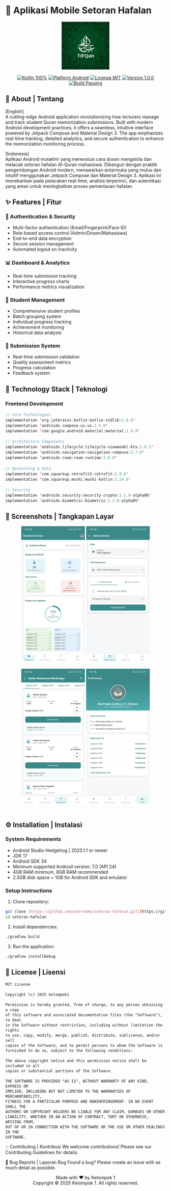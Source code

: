 # 📱 Aplikasi Mobile Setoran Hafalan

<p align="center">
  <img src="app/src/main/res/drawable/icon1.jpeg" width="150"/>
</p>

<p align="center">
  <a href="#"><img src="https://img.shields.io/badge/Kotlin-100%25-purple.svg?style=flat" alt="Kotlin 100%"/></a>
  <a href="#"><img src="https://img.shields.io/badge/Platform-Android-green.svg?style=flat" alt="Platform Android"/></a>
  <a href="#"><img src="https://img.shields.io/badge/License-MIT-blue.svg?style=flat" alt="License MIT"/></a>
  <a href="#"><img src="https://img.shields.io/badge/Version-1.0.0-red.svg?style=flat" alt="Version 1.0.0"/></a>
  <a href="#"><img src="https://img.shields.io/badge/Build-Passing-success.svg?style=flat" alt="Build Passing"/></a>
</p>

## 🌟 About | Tentang

[English]  
A cutting-edge Android application revolutionizing how lecturers manage and track student Quran memorization submissions. Built with modern Android development practices, it offers a seamless, intuitive interface powered by Jetpack Compose and Material Design 3. The app emphasizes real-time tracking, detailed analytics, and secure authentication to enhance the memorization monitoring process.

[Indonesia]  
Aplikasi Android mutakhir yang merevolusi cara dosen mengelola dan melacak setoran hafalan Al-Quran mahasiswa. Dibangun dengan praktik pengembangan Android modern, menawarkan antarmuka yang mulus dan intuitif menggunakan Jetpack Compose dan Material Design 3. Aplikasi ini menekankan pada pelacakan real-time, analisis terperinci, dan autentikasi yang aman untuk meningkatkan proses pemantauan hafalan.

## ✨ Features | Fitur

### 🔐 Authentication & Security
- Multi-factor authentication (Email/Fingerprint/Face ID)
- Role-based access control (Admin/Dosen/Mahasiswa)
- End-to-end data encryption
- Secure session management
- Automated logout on inactivity

### 📊 Dashboard & Analytics
- Real-time submission tracking
- Interactive progress charts
- Performance metrics visualization

### 👥 Student Management
- Comprehensive student profiles
- Batch grouping system
- Individual progress tracking
- Achievement monitoring
- Historical data analysis

### 📝 Submission System
- Real-time submission validation
- Quality assessment metrics
- Progress calculation
- Feedback system

## 🚀 Technology Stack | Teknologi

### Frontend Development
```kotlin
// Core Technologies
implementation 'org.jetbrains.kotlin:kotlin-stdlib:1.9.0'
implementation 'androidx.compose.ui:ui:1.5.0'
implementation 'com.google.android.material:material:1.9.0'

// Architecture Components
implementation 'androidx.lifecycle:lifecycle-viewmodel-ktx:2.6.1'
implementation 'androidx.navigation:navigation-compose:2.7.0'
implementation 'androidx.room:room-runtime:2.6.0'

// Networking & Data
implementation 'com.squareup.retrofit2:retrofit:2.9.0'
implementation 'com.squareup.moshi:moshi-kotlin:1.14.0'

// Security
implementation 'androidx.security:security-crypto:1.1.0-alpha06'
implementation 'androidx.biometric:biometric:1.2.0-alpha05'
```

## 📱 Screenshots | Tangkapan Layar

<p align="center">
  <img src="app/src/main/res/drawable/dashboard_rdme.jpg" width="200" alt="Login Screen - Secure authentication with biometrics"/>
  <img src="app/src/main/res/drawable/kelolasetoran_rdme.jpg" width="200" alt="Dashboard - Comprehensive statistics and metrics"/>
  <img src="app/src/main/res/drawable/mahasiswa_rdme.jpg" width="200" alt="Submission Management - Easy recording interface"/>
  <img src="app/src/main/res/drawable/profil_rdme.jpg" width="200" alt="Profile & Settings - Detailed user management"/>
</p>

## ⚙️ Installation | Instalasi 

### System Requirements
- Android Studio Hedgehog | 2023.1.1 or newer
- JDK 17
- Android SDK 34
- Minimum supported Android version: 7.0 (API 24)
- 4GB RAM minimum, 8GB RAM recommended
- 2.5GB disk space + 1GB for Android SDK and emulator

### Setup Instructions
1. Clone repository:
```bash
git clone [https://github.com/username/setoran-hafalan.git](https://github.com/RialinArndiansah/SetoranHafalanDosen.git)
cd setoran-hafalan
```

2. Install dependencies:
```bash
./gradlew build
```

3. Run the application:
```bash
./gradlew installDebug
```

## 📄 License | Lisensi

```
MIT License

Copyright (c) 2025 kelompok1

Permission is hereby granted, free of charge, to any person obtaining a copy
of this software and associated documentation files (the "Software"), to deal
in the Software without restriction, including without limitation the rights
to use, copy, modify, merge, publish, distribute, sublicense, and/or sell
copies of the Software, and to permit persons to whom the Software is
furnished to do so, subject to the following conditions:

The above copyright notice and this permission notice shall be included in all
copies or substantial portions of the Software.

THE SOFTWARE IS PROVIDED "AS IS", WITHOUT WARRANTY OF ANY KIND, EXPRESS OR
IMPLIED, INCLUDING BUT NOT LIMITED TO THE WARRANTIES OF MERCHANTABILITY,
FITNESS FOR A PARTICULAR PURPOSE AND NONINFRINGEMENT. IN NO EVENT SHALL THE
AUTHORS OR COPYRIGHT HOLDERS BE LIABLE FOR ANY CLAIM, DAMAGES OR OTHER
LIABILITY, WHETHER IN AN ACTION OF CONTRACT, TORT OR OTHERWISE, ARISING FROM,
OUT OF OR IN CONNECTION WITH THE SOFTWARE OR THE USE OR OTHER DEALINGS IN THE
SOFTWARE.
```

💡 Contributing | Kontribusi
We welcome contributions! Please see our Contributing Guidelines for details.

🐛 Bug Reports | Laporan Bug
Found a bug? Please create an issue with as much detail as possible.

<p align="center">
  Made with ❤️ by Kelompok 1<br>
  Copyright © 2025 Kelompok 1. All rights reserved.
</p>
